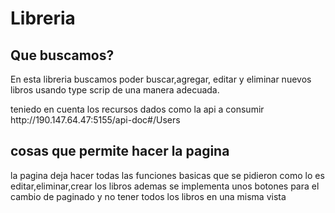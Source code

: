 # Libreria 
<h2>Que buscamos?</h2>
<p>En esta libreria buscamos poder buscar,agregar, editar y eliminar nuevos libros usando type scrip de una manera adecuada.</p>
<p> teniedo en cuenta los recursos dados como la api a consumir http://190.147.64.47:5155/api-doc#/Users </p>
<h2>
  cosas que permite hacer la pagina 
</h2>
<p>
  la pagina deja hacer todas las funciones basicas que se pidieron como lo es editar,eliminar,crear los libros ademas se implementa unos botones para el cambio de paginado y no tener todos los libros en una misma vista 
</p>
